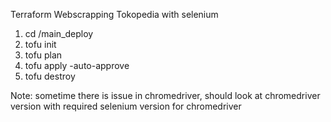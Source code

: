 
Terraform Webscrapping Tokopedia with selenium

1. cd /main_deploy
2. tofu init
3. tofu plan
4. tofu apply -auto-approve
5. tofu destroy

Note: 
sometime there is issue in chromedriver, should look at chromedriver version with required selenium version for chromedriver